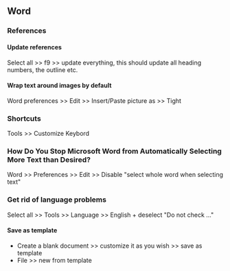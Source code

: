 ## Word

### References

#### Update references
Select all >> f9 >> update everything, this should update all heading numbers, the outline etc.

#### Wrap text around images by default
Word preferences >> Edit >> Insert/Paste picture as >> Tight

### Shortcuts
Tools >> Customize Keybord

### How Do You Stop Microsoft Word from Automatically Selecting More Text than Desired?
Word >> Preferences >> Edit >> Disable "select whole word when selecting text"
### Get rid of language problems
Select all >> Tools >> Language >> English + deselect "Do not check ..."

#### Save as template
 * Create a blank document >> customize it as you wish >> save as template
 * File >> new from template